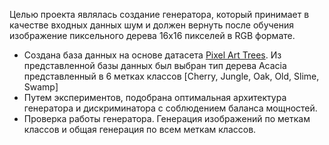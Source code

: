 Целью проекта являлась создание генератора, который принимает в качестве входных данных шум и должен вернуть после обучения изображение пиксельного дерева 16x16 пикселей в RGB формате.  
* Создана база данных на основе датасета [Pixel Art Trees](https://www.kaggle.com/datasets/juansblanco/pixel-art-trees). Из представленной базы данных был выбран тип дерева Acacia представленный в 6 метках классов [Cherry, Jungle, Oak, Old, Slime, Swamp]
* Путем экспериментов, подобрана оптимальная архитектура генератора и дискриминатора с соблюдением баланса мощностей.
* Проверка работы генератора. Генерация изображений по меткам классов и общая генерация по всем меткам классов.
